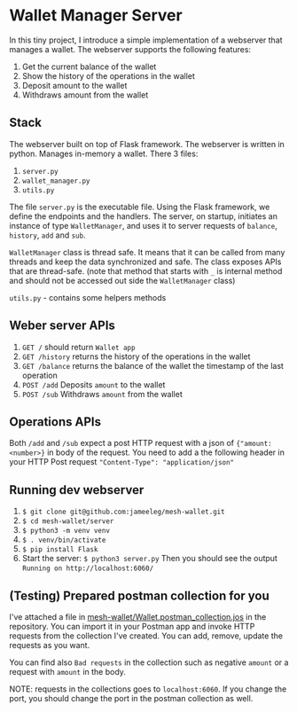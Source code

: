 # Wallet Manager Server
In this tiny project, I introduce a simple implementation of a webserver that manages a wallet.
The webserver supports the following features:
1. Get the current balance of the wallet
2. Show the history of the operations in the wallet
3. Deposit amount to the wallet
4. Withdraws amount from the wallet

## Stack
The webserver built on top of Flask framework.
The webserver is written in python. Manages in-memory a wallet.
There 3 files:
1. `server.py`
2. `wallet_manager.py`
3. `utils.py`

The file `server.py` is the executable file. Using the Flask framework, we define the endpoints and the handlers.
The server, on startup, initiates an instance of type `WalletManager`, and uses it to server requests of `balance`, 
`history`, `add` and `sub`.

`WalletManager` class is thread safe. It means that it can be called from many threads and keep the data synchronized and safe.
The class exposes APIs that are thread-safe. (note that method that starts with `_` is internal method and should not be accessed out side the `WalletManager` class)

`utils.py` - contains some helpers methods

## Weber server APIs
1. `GET /` should return `Wallet app`
2. `GET /history` returns the history of the operations in the wallet
3. `GET /balance` returns the balance of the wallet the timestamp of the last operation
4. `POST /add` Deposits `amount` to the wallet
4. `POST /sub` Withdraws `amount` from the wallet

## Operations APIs
Both `/add` and `/sub` expect a post HTTP request with a json of `{"amount: <number>}` in body of the request.
You need to add a the following header in your HTTP Post request `"Content-Type": "application/json"`

## Running dev webserver
1. `$ git clone git@github.com:jameeleg/mesh-wallet.git`
2. `$ cd mesh-wallet/server`
3. `$ python3 -m venv venv`
4. `$ . venv/bin/activate`
5. `$ pip install Flask`
6. Start the server: `$ python3 server.py`
Then you should see the output ```Running on http://localhost:6060/```


## (Testing) Prepared postman collection for you
I've attached a file in [mesh-wallet/Wallet.postman_collection.jos](https://github.com/jameeleg/mesh-wallet/blob/main/Wallet.postman_collection.json) in the repository.
You can import it in your Postman app and invoke HTTP requests from the collection I've created.
You can add, remove, update the requests as you want.

You can find also `Bad requests` in the collection such as negative `amount` or a request with `amount`  in the body.

NOTE: requests in the collections goes to `localhost:6060`. If you change the port, you should change the port in the postman collection as well.
